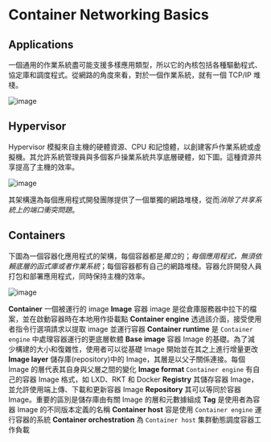 # Container Networking Basics

## Applications
一個通用的作業系統盡可能支援多樣應用類型，所以它的內核包括各種驅動程式、協定庫和調度程式。從網路的角度來看，對於一個作業系統，就有一個 TCP/IP 堆棧。

![image](https://user-images.githubusercontent.com/17800738/191271665-34c5a1fe-904f-4bb0-aa55-03f605edc089.png)

## Hypervisor
Hypervisor 模擬來自主機的硬體資源、CPU 和記憶體，以創建客戶作業系統或虛擬機。其允許系統管理員與多個客戶操業系統共享底層硬體，如下圖。這種資源共享提高了主機的效率。

![image](https://user-images.githubusercontent.com/17800738/191272491-41f9294d-f208-4c5b-ae83-24ca98d7c82c.png)

其架構還為每個應用程式開發團隊提供了一個單獨的網路堆棧，從而*消除了共享系統上的端口衝突問題*。

## Containers

下圖為一個容器化應用程式的架構，每個容器都是*獨立*的；*每個應用程式，無須依賴底層的函式庫或者作業系統*；每個容器都有自己的網路堆棧。容器允許開發人員打包和部署應用程式，同時保持主機的效率。

![image](https://user-images.githubusercontent.com/17800738/191274871-9145ec33-3963-45b1-85a4-3673bb829fce.png)

**Container** 一個被運行的 image
**Image** 容器 image 是從倉庫服務器中拉下的檔案，並在啟動容器時在本地用作掛載點
**Container engine** 透過該介面，接受使用者指令行選項請求以提取 image 並運行容器
**Container runtime** 是 `Container engine` 中處理容器運行的更底層軟體
**Base image** 容器 Image 的基礎。為了減少構建的大小和復雜性，使用者可以從基礎 Image 開始並在其之上進行增量更改
**Image layer** 儲存庫(repository)中的 Image，其層是以父子關係連接。每個 Image 的層代表其自身與父層之間的變化
**Image format** `Container engine` 有自己的容器 Image 格式，如 LXD、RKT 和 Docker
**Registry** 其儲存容器 Image，並允許使用端上傳、下載和更新容器 Image
**Repository** 其可以等同於容器 Image。重要的區別是儲存庫由有關 Image 的層和元數據組成
**Tag** 是使用者為容器 Image 的不同版本定義的名稱
**Container host** 容是使用 `Container engine` 運行容器的系統
**Container orchestration** 為 `Container host` 集群動態調度容器工作負載

